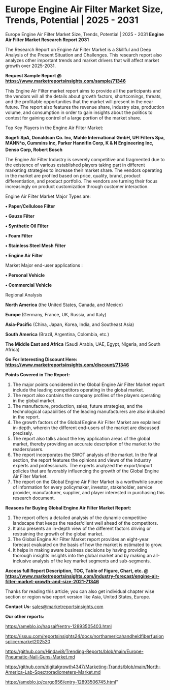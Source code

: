 # Europe Engine Air Filter Market Size, Trends, Potential | 2025 - 2031
 Europe Engine Air Filter Market Size, Trends, Potential | 2025 - 2031
<strong>Engine Air Filter Market Research Report 2031</strong>

The Research Report on Engine Air Filter Market is a Skillful and Deep Analysis of the Present Situation and Challenges. This research report also analyzes other important trends and market drivers that will affect market growth over 2025-2031.

<strong>Request Sample Report @ <a href=https://www.marketreportsinsights.com/sample/71346>https://www.marketreportsinsights.com/sample/71346</a></strong>

This Engine Air Filter market report aims to provide all the participants and the vendors will all the details about growth factors, shortcomings, threats, and the profitable opportunities that the market will present in the near future. The report also features the revenue share, industry size, production volume, and consumption in order to gain insights about the politics to contest for gaining control of a large portion of the market share.

Top Key Players in the Engine Air Filter Market:

<strong>Sogefi SpA, Donaldson Co. Inc, Mahle International GmbH, UFI Filters Spa, MANNᵃఐ, Cummins Inc, Parker Hannifin Corp, K & N Engineering Inc, Denso Corp, Robert Bosch</strong>

The Engine Air Filter Industry is severely competitive and fragmented due to the existence of various established players taking part in different marketing strategies to increase their market share. The vendors operating in the market are profiled based on price, quality, brand, product differentiation, and product portfolio. The vendors are turning their focus increasingly on product customization through customer interaction.

Engine Air Filter Market Major Types are:

<strong>• Paper/Cellulose Filter

• Gauze Filter

• Synthetic Oil Filter

• Foam Filter

• Stainless Steel Mesh Filter

• Engine Air Filter</strong>

Market Major end-user applications :

<strong>• Personal Vehicle

• Commercial Vehicle</strong>

Regional Analysis

</u><strong><b>North America</b></strong> (the United States, Canada, and Mexico)

<strong><b>Europe </b></strong>(Germany, France, UK, Russia, and Italy)

<strong><b>Asia-Pacific</b></strong> (China, Japan, Korea, India, and Southeast Asia)

<strong><b>South America</b></strong> (Brazil, Argentina, Colombia, etc.)

<strong><b>The Middle East and Africa</b></strong> (Saudi Arabia, UAE, Egypt, Nigeria, and South Africa)

<strong>Go For Interesting Discount Here: <a href=https://www.marketreportsinsights.com/discount/71346>https://www.marketreportsinsights.com/discount/71346</a></strong>

<strong>Points Covered in The Report:</strong>
<ol>
  <li>The major points considered in the Global Engine Air Filter Market report include the leading competitors operating in the global market.</li>
  <li>The report also contains the company profiles of the players operating in the global market.</li>
  <li>The manufacture, production, sales, future strategies, and the technological capabilities of the leading manufacturers are also included in the report.</li>
  <li>The growth factors of the Global Engine Air Filter Market are explained in-depth, wherein the different end-users of the market are discussed precisely.</li>
  <li>The report also talks about the key application areas of the global market, thereby providing an accurate description of the market to the readers/users.</li>
  <li>The report incorporates the SWOT analysis of the market. In the final section, the report features the opinions and views of the industry experts and professionals. The experts analyzed the export/import policies that are favorably influencing the growth of the Global Engine Air Filter Market.</li>
  <li>The report on the Global Engine Air Filter Market is a worthwhile source of information for every policymaker, investor, stakeholder, service provider, manufacturer, supplier, and player interested in purchasing this research document.</li>
</ol>
<strong>Reasons for Buying Global Engine Air Filter Market Report:</strong>

<ol>
  <li>The report offers a detailed analysis of the dynamic competitive landscape that keeps the reader/client well ahead of the competitors.</li>
  <li>It also presents an in-depth view of the different factors driving or restraining the growth of the global market.</li>
  <li>The Global Engine Air Filter Market report provides an eight-year forecast evaluated on the basis of how the market is estimated to grow.</li>
  <li>It helps in making aware business decisions by having providing thorough insights insights into the global market and by making an all-inclusive analysis of the key market segments and sub-segments.</li>
</ol>
<strong>Access full Report Description, TOC, Table of Figure, Chart, etc. @ <a href=https://www.marketreportsinsights.com/industry-forecast/engine-air-filter-market-growth-and-size-2021-71346>https://www.marketreportsinsights.com/industry-forecast/engine-air-filter-market-growth-and-size-2021-71346</a></strong>


Thanks for reading this article; you can also get individual chapter wise section or region wise report version like Asia, United States, Europe.

<strong>Contact Us:</strong>
sales@marketreportsinsights.com

<strong>Our other reports:</strong>

<a href=https://ameblo.jp/haqsaif/entry-12893505403.html>https://ameblo.jp/haqsaif/entry-12893505403.html</a>

<a href=https://issuu.com/reportsinsights24/docs/northamericahandheldfiberfusionsplicermarket202520>https://issuu.com/reportsinsights24/docs/northamericahandheldfiberfusionsplicermarket202520</a>

<a href=https://github.com/Hindavi8/Trending-Reports/blob/main/Europe-Pneumatic-Nail-Guns-Market.md>https://github.com/Hindavi8/Trending-Reports/blob/main/Europe-Pneumatic-Nail-Guns-Market.md</a>

<a href=https://github.com/digitalgrowth4347/Marketing-Trands/blob/main/North-America-Lab-Spectroradiometers-Market.md>https://github.com/digitalgrowth4347/Marketing-Trands/blob/main/North-America-Lab-Spectroradiometers-Market.md</a>

<a href=https://ameblo.jp/cargo656/entry-12893506745.html>https://ameblo.jp/cargo656/entry-12893506745.html</a>"

